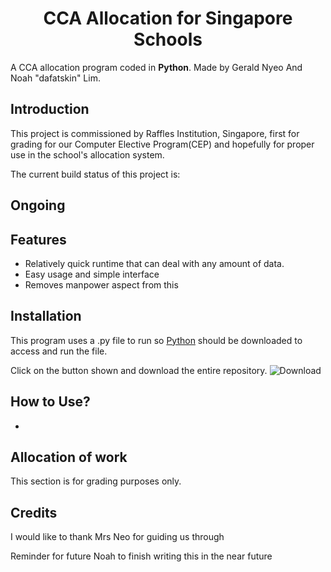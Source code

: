 <h1 align="center">
CCA Allocation for Singapore Schools
</h1>

A CCA allocation program coded in **Python**. 
Made by Gerald Nyeo And Noah "dafatskin" Lim.

## Introduction
This project is commissioned by Raffles Institution, Singapore, first for grading for our Computer Elective Program(CEP) and hopefully for proper use in the school's allocation system.

The current build status of this project is: 
## Ongoing 

## Features
- Relatively quick runtime that can deal with any amount of data.
- Easy usage and simple interface
- Removes manpower aspect from this 

## Installation
This program uses a .py file to run so [Python](https://www.python.org/downloads/) should be downloaded to access and run the file.

Click on the button shown and download the entire repository.
![Download](https://github.com/dafatskin/CEP_FinalProject_2018/blob/master/Screenshots/Download.PNG?raw=true)

## How to Use?
- 

## Allocation of work
This section is for grading purposes only.

## Credits
I would like to thank Mrs Neo for guiding us through


Reminder for future Noah to finish writing this in the near future


